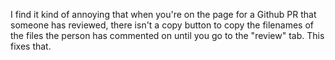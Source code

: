 I find it kind of annoying that when you're on the page for a Github PR that someone has reviewed, there isn't a copy button to copy the filenames of the files the person has commented on until you go to the "review" tab. This fixes that.